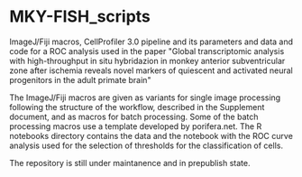 # MKY-FISH_scripts
ImageJ/Fiji macros, CellProfiler 3.0 pipeline and its parameters and data and code for a ROC analysis used in the paper "Global transcriptomic analysis with high-throughput in situ hybridazion in monkey anterior subventricular zone after ischemia reveals novel markers of quiescent and activated neural progenitors in the adult primate brain"

The ImageJ/Fiji macros are given as variants for single image processing following the structure of the workflow, described in the Supplement document, and as macros for batch processing. Some of the batch processing macros use a template developed by porifera.net.
The R notebooks directory contains the data and the notebook with the ROC curve analysis used for the selection of thresholds for the classification of cells.

The repository is still under maintanence and in prepublish state.
